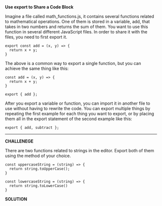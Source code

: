 **Use export to Share a Code Block**

Imagine a file called math_functions.js, it contains several functions related to mathematical operations. One of them is stored in a variable, add, that takes in two numbers and returns the sum of them. You want to use this function in several different JavaScript files. In order to share it with the files, you need to first export it.

```
export const add = (x, y) => {
  return x + y;
}
```

The above is a common way to export a single function, but you can achieve the same thing like this:

```
const add = (x, y) => {
  return x + y;
}

export { add };
```

After you export a variable or function, you can import it in another file to use without having to rewrite the code. You can export multiple things by repeating the first example for each thing you want to export, or by placing them all in the export statement of the second example like this:

`export { add, subtract };`

---------------------

**CHALLENEGE**

There are two functions related to strings in the editor. Export both of them using the method of your choice.

```
const uppercaseString = (string) => {
  return string.toUpperCase();
}

const lowercaseString = (string) => {
  return string.toLowerCase()
}
```

**SOLUTION**

```

```
